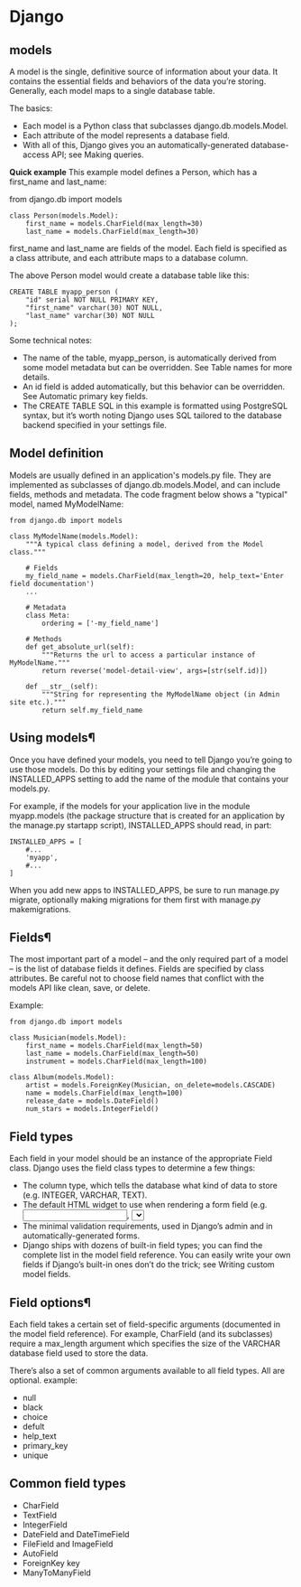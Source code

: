 # Django

## models

A model is the single, definitive source of information about your data. It contains the essential fields and behaviors of the data you’re storing. Generally, each model maps to a single database table.

The basics:

* Each model is a Python class that subclasses django.db.models.Model.
* Each attribute of the model represents a database field.
* With all of this, Django gives you an automatically-generated database-access API; see Making queries.

**Quick example**
This example model defines a Person, which has a first_name and last_name:

from django.db import models

```
class Person(models.Model):
    first_name = models.CharField(max_length=30)
    last_name = models.CharField(max_length=30)
```
first_name and last_name are fields of the model. Each field is specified as a class attribute, and each attribute maps to a database column.

The above Person model would create a database table like this:
```
CREATE TABLE myapp_person (
    "id" serial NOT NULL PRIMARY KEY,
    "first_name" varchar(30) NOT NULL,
    "last_name" varchar(30) NOT NULL
);
```
Some technical notes:

* The name of the table, myapp_person, is automatically derived from some model metadata but can be overridden. See Table names for more details.
* An id field is added automatically, but this behavior can be overridden. See Automatic primary key fields.
* The CREATE TABLE SQL in this example is formatted using PostgreSQL syntax, but it’s worth noting Django uses SQL tailored to the database backend specified in your settings file.

## Model definition
Models are usually defined in an application's models.py file. They are implemented as subclasses of django.db.models.Model, and can include fields, methods and metadata. The code fragment below shows a "typical" model, named MyModelName:
```
from django.db import models

class MyModelName(models.Model):
    """A typical class defining a model, derived from the Model class."""

    # Fields
    my_field_name = models.CharField(max_length=20, help_text='Enter field documentation')
    ...

    # Metadata
    class Meta:
        ordering = ['-my_field_name']

    # Methods
    def get_absolute_url(self):
        """Returns the url to access a particular instance of MyModelName."""
        return reverse('model-detail-view', args=[str(self.id)])

    def __str__(self):
        """String for representing the MyModelName object (in Admin site etc.)."""
        return self.my_field_name
```

## Using models¶
Once you have defined your models, you need to tell Django you’re going to use those models. Do this by editing your settings file and changing the INSTALLED_APPS setting to add the name of the module that contains your models.py.

For example, if the models for your application live in the module myapp.models (the package structure that is created for an application by the manage.py startapp script), INSTALLED_APPS should read, in part:
```
INSTALLED_APPS = [
    #...
    'myapp',
    #...
]
```
When you add new apps to INSTALLED_APPS, be sure to run manage.py migrate, optionally making migrations for them first with manage.py makemigrations.


## Fields¶
The most important part of a model – and the only required part of a model – is the list of database fields it defines. Fields are specified by class attributes. Be careful not to choose field names that conflict with the models API like clean, save, or delete.

Example:
```
from django.db import models

class Musician(models.Model):
    first_name = models.CharField(max_length=50)
    last_name = models.CharField(max_length=50)
    instrument = models.CharField(max_length=100)

class Album(models.Model):
    artist = models.ForeignKey(Musician, on_delete=models.CASCADE)
    name = models.CharField(max_length=100)
    release_date = models.DateField()
    num_stars = models.IntegerField()
```

## Field types
Each field in your model should be an instance of the appropriate Field class. Django uses the field class types to determine a few things:

* The column type, which tells the database what kind of data to store (e.g. INTEGER, VARCHAR, TEXT).
* The default HTML widget to use when rendering a form field (e.g. <input type="text">, <select>).
* The minimal validation requirements, used in Django’s admin and in automatically-generated forms.
* Django ships with dozens of built-in field types; you can find the complete list in the model field reference.
You can easily write your own fields if Django’s built-in ones don’t do the trick; see Writing custom model fields.

## Field options¶
Each field takes a certain set of field-specific arguments (documented in the model field reference). For example, CharField (and its subclasses) require a max_length argument which specifies the size of the VARCHAR database field used to store the data.

There’s also a set of common arguments available to all field types. All are optional.
example:
* null
* black
* choice
* defult
* help_text
* primary_key
* unique

## Common field types

* CharField 
* TextField
* IntegerField 
* DateField and DateTimeField 
* FileField and ImageField
* AutoField
* ForeignKey key
* ManyToManyField 




